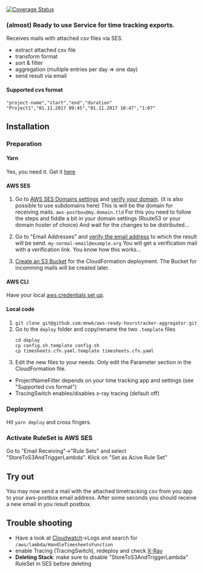 [![Coverage Status](https://coveralls.io/repos/github/mnwk/aws-ready-hourstracker-aggregator/badge.svg?branch=develop)](https://coveralls.io/github/mnwk/aws-ready-hourstracker-aggregator?branch=develop)

### (almost) Ready to use Service for time tracking exports.
Receives mails with attached csv files via SES.
* extract attached csv file
* transform format
* sort & filter
* aggregation (multiple entries per day => one day)
* send result via email

#### Supported cvs format
```
"project-name","start","end","duration"
"Project1","01.11.2017 09:45","01.11.2017 10:47","1:07" 
```

## Installation
### Preparation
#### Yarn
Yes, you need it. Get it [here](https://yarnpkg.com)
#### AWS SES
1) Go to [AWS SES Domains settings](https://eu-west-1.console.aws.amazon.com/ses/home) and [verify your domain](https://docs.aws.amazon.com/ses/latest/DeveloperGuide/verify-domains.html).
(it is also possible to use subdomains here) This is will be the domain for receiving mails. `aws-postbox@my.domain.tld` 
For this you need to follow the steps and fiddle a bit in your domain settings (Route53 or your domain hoster 
of choice) And wait for the changes to be distributed... 

2) Go to "Email Addresses" and [verify the email address](https://docs.aws.amazon.com/ses/latest/DeveloperGuide/verify-email-addresses-procedure.html) to which the result will be send. `my-normal-email@example.org`
You will get a verification mail with a verification link. You know how this works...
3) [Create an S3 Bucket](https://docs.aws.amazon.com/AmazonS3/latest/gsg/CreatingABucket.html) for the CloudFormation
 deployment. The Bucket for incomming mails will be created later.

#### AWS CLI
Have your local [aws credentials set up](https://docs.aws.amazon.com/cli/latest/reference/configure/).

#### Local code
1) `git clone git@github.com:mnwk/aws-ready-hourstracker-aggregator.git`
2) Go to the `deploy` folder and copy/rename the two `.template` files
    ```
    cd deploy
    cp config.sh.template config.sh
    cp timesheets.cfn.yaml.template timesheets.cfn.yaml
    ```
3) Edit the new files to your needs. Only edit the Parameter section in the CloudFormation file.
* ProjectNameFilter depends on your time tracking app and settings (see "Supported cvs format")
* TracingSwitch enables/disables x-ray tracing (default off)

### Deployment
Hit `yarn deploy` and cross fingers.

### Activate RuleSet is AWS SES
Go to "Email Receiving"->"Rule Sets" and select "StoreToS3AndTriggerLambda". Klick on "Set as Acive Rule Set"

## Try out
You may now send a mail with the attached timetracking csv from you app to your aws-postbox email address. After some 
seconds you should receive a new email in you result postbox.

## Trouble shooting
* Have a look at [Cloudwatch](https://eu-west-1.console.aws.amazon.com/cloudwatch)->Logs and search for 
`/aws/lambda/HandleTimesheetsFunction`
* enable Tracing (TracingSwitch), redeploy and check [X-Ray](https://eu-west-1.console.aws.amazon.com/xray)
* **Deleting Stack**: make sure to disable "StoreToS3AndTriggerLambda" RuleSet in SES before deleting
